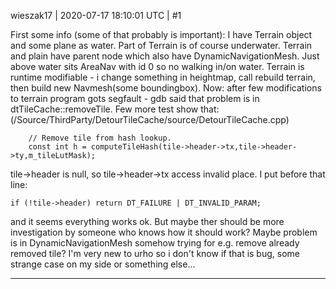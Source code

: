 wieszak17 | 2020-07-17 18:10:01 UTC | #1

First some info (some of that probably is important):
I have Terrain object and some plane as water. Part of Terrain is of course underwater. Terrain and plain have parent node which also have DynamicNavigationMesh. Just above water sits AreaNav with id 0 so no walking in/on water. Terrain is runtime modifiable - i change something in heightmap, call rebuild terrain, then build new Navmesh(some boundingbox). 
Now: after few modifications to terrain program gots segfault - gdb said that problem is in dtTileCache::removeTile. Few more test show that:
(/Source/ThirdParty/DetourTileCache/source/DetourTileCache.cpp)

        // Remove tile from hash lookup.
        const int h = computeTileHash(tile->header->tx,tile->header->ty,m_tileLutMask);

tile->header is null, so tile->header->tx access invalid place. I put before that line:

    if (!tile->header) return DT_FAILURE | DT_INVALID_PARAM;

and it seems everything works ok. But maybe ther should be more investigation by someone who knows how it should work? Maybe problem is in DynamicNavigationMesh somehow trying for e.g. remove already removed tile? I'm very new to urho so i don't know if that is bug, some strange case on my side or something else...

-------------------------

